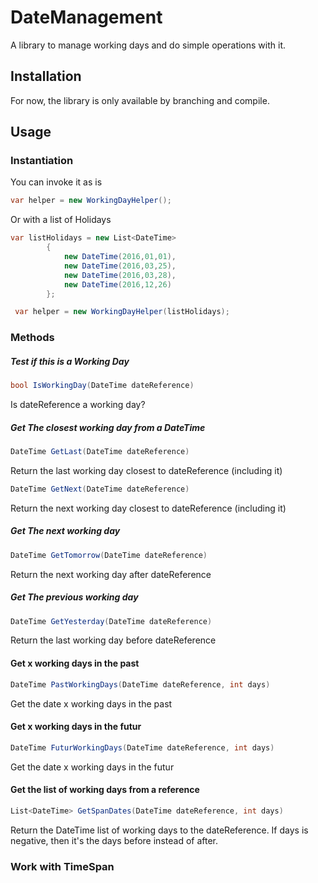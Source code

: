 # DateManagement

A library to manage working days and do simple operations with it.

## Installation

For now, the library is only available by branching and compile.

## Usage

### Instantiation

You can invoke it as is

```csharp
var helper = new WorkingDayHelper();
```

Or with a list of Holidays

```csharp
var listHolidays = new List<DateTime>
        {
            new DateTime(2016,01,01),
            new DateTime(2016,03,25),
            new DateTime(2016,03,28),
            new DateTime(2016,12,26)
        };

 var helper = new WorkingDayHelper(listHolidays);
```
### Methods

##### Test if this is a Working Day
```csharp
bool IsWorkingDay(DateTime dateReference)
```
Is dateReference a working day?

##### Get The closest working day from a DateTime

```csharp
DateTime GetLast(DateTime dateReference)
```
Return the last working day closest to dateReference (including it)

```csharp
DateTime GetNext(DateTime dateReference)
```
Return the next working day closest to dateReference (including it)

##### Get The next working day
```csharp
DateTime GetTomorrow(DateTime dateReference)
```
Return the next working day after dateReference

##### Get The previous working day
```csharp
DateTime GetYesterday(DateTime dateReference)
```
Return the last working day before dateReference

#### Get x working days in the past
```csharp
DateTime PastWorkingDays(DateTime dateReference, int days)
```
Get the date x working days in the past

#### Get x working days in the futur
```csharp
DateTime FuturWorkingDays(DateTime dateReference, int days)
```
Get the date x working days in the futur

#### Get the list of working days from a reference
```csharp
List<DateTime> GetSpanDates(DateTime dateReference, int days)
```
Return the DateTime list of working days to the dateReference.
If days is negative, then it's the days before instead of after.

### Work with TimeSpan